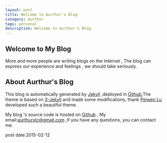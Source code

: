 ```yaml
---
layout: post
title: Welcome to Aurthur's Blog
category: Aurthur
tags: personal
description: Welcome to Aurthur's Blog
---
```


## Welcome to My Blog

More and more people are writing blogs on the Internet , The blog can express our experience and feelings , we should take seriously.

## About Aurthur's Blog

This blog is automatically generated by [Jekyll](http://jekyllrb.com/) ,deployed in [Github](https://pages.github.com),The theme is based on [3-Jekyll](https://github.com/P233/3-Jekyll) and made ​​some modifications, thank [Peiwen Lu](https://github.com/P233) developed such a beautiful theme.

My blog 's source code is hosted on [Github](https://github.com/Aurthur-LK/Aurthur-LK.github.io.git) , My email:aurthurxlc@gmail.com ,if you have any questions, you can contact me.

post date:2015-02-12
